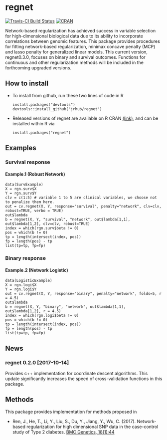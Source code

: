 
<!-- README.md is generated from README.Rmd. Please edit that file -->
regnet
======

[![Travis-CI Build Status](https://travis-ci.org/jrhub/regnet.svg?branch=master)](https://travis-ci.org/jrhub/regnet) [![CRAN](https://www.r-pkg.org/badges/version/regnet)](https://cran.r-project.org/package=regnet)

Network-based regularization has achieved success in variable selection for high-dimensional biological data due to its ability to incorporate correlations between genomic features. This package provides procedures for fitting network-based regularization, minimax concave penalty (MCP) and lasso penalty for generalized linear models. This current version, regnet0.3.0, focuses on binary and survival outcomes. Functions for continuous and other regularization methods will be included in the forthcoming upgraded versions.

How to install
--------------

-   To install from github, run these two lines of code in R

        install.packages("devtools")
        devtools::install_github("jrhub/regnet")

-   Released versions of regnet are available on R CRAN [(link)](https://cran.r-project.org/package=regnet), and can be installed within R via

        install.packages("regnet")

Examples
--------

### Survival response

#### Example.1 (Robust Network)

    data(SurvExample)
    X = rgn.surv$X
    Y = rgn.surv$Y
    clv = c(1:5) # variable 1 to 5 are clinical variables, we choose not to penalize them here.
    out = cv.regnet(X, Y, response="survival", penalty="network", clv=clv, robust=TRUE, verbo = TRUE)
    out$lambda
    b = regnet(X, Y, "survival", "network", out$lambda[1,1], out$lambda[1,2], clv=clv, robust=TRUE)  
    index = which(rgn.surv$beta != 0)  
    pos = which(b != 0)  
    tp = length(intersect(index, pos))  
    fp = length(pos) - tp  
    list(tp=tp, fp=fp)  

### Binary response

#### Example.2 (Network Logistic)

    data(LogisticExample)
    X = rgn.logi$X
    Y = rgn.logi$Y
    out = cv.regnet(X, Y, response="binary", penalty="network", folds=5, r = 4.5)  
    out$lambda 
    b = regnet(X, Y, "binary", "network", out$lambda[1,1], out$lambda[1,2], r = 4.5)
    index = which(rgn.logi$beta != 0)  
    pos = which(b != 0)  
    tp = length(intersect(index, pos))  
    fp = length(pos) - tp  
    list(tp=tp, fp=fp)  

News
----

### regnet 0.2.0 \[2017-10-14\]

Provides c++ implementation for coordinate descent algorithms. This update significantly increases the speed of cross-validation functions in this package.

Methods
-------

This package provides implementation for methods proposed in

-   Ren, J., He, T., Li, Y., Liu, S., Du, Y., Jiang, Y., Wu, C. (2017). Network-based regularization for high dimensional SNP data in the case-control study of Type 2 diabetes. [BMC Genetics, 18(1):44](https://doi.org/10.1186/s12863-017-0495-5)
